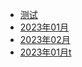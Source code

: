 * [测试](/docs/01/test1.md)
* [2023年01月](/docs/01/)
* [2023年02月](/docs/02/)
* [2023年01月t](/docs/01/_sidebar.md)
